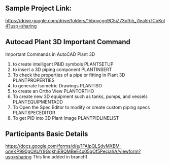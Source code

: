 ## Sample Project Link:

https://drive.google.com/drive/folders/1hbqycgn9C5iZ73ofhh_j1ea5hTCoKol4?usp=sharing

## Autocad Plant 3D Important Command

Important Commands in AutoCAD Plant 3D

1.	to create intelligent P&ID symbols
PLANTSETUP
2.	to insert a 3D piping component
PLANTINSERT
3.	To check the properties of a pipe or fitting in Plant 3D
PLANTPROPERTIES
4.	to generate Isometric Drawings
PLANTISO
5.	to create an Ortho View
PLANTORTHO
6.	To create new 3D equipment such as tanks, pumps, and vessels
PLANTEQUIPMENTADD
7.	To Open the Spec Editor to modify or create custom piping specs
PLANTSPECEDITOR
8.	To get PID into 3D Plant Image
PLANTPIDLINELIST


## Participants Basic Details

https://docs.google.com/forms/d/e/1FAIpQLSdyMXBM-onVKP990gOAUY9GgkhiEBQMBeE4x05gOf5PecjahA/viewform?usp=sharing
This line added in branch1. 
